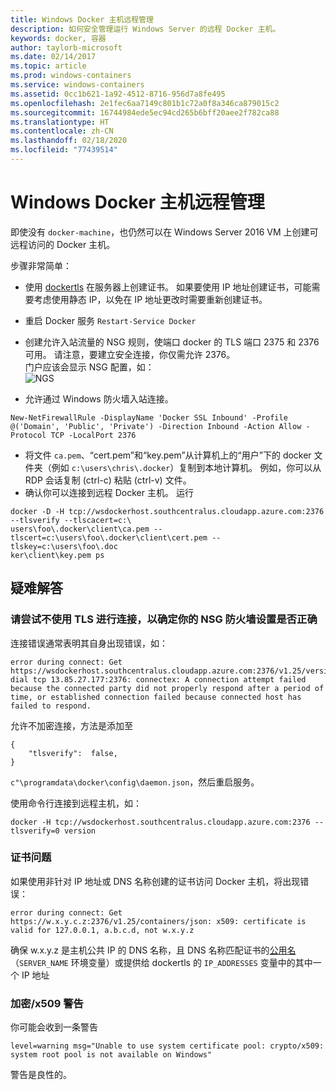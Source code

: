 ```yaml
---
title: Windows Docker 主机远程管理
description: 如何安全管理运行 Windows Server 的远程 Docker 主机。
keywords: docker, 容器
author: taylorb-microsoft
ms.date: 02/14/2017
ms.topic: article
ms.prod: windows-containers
ms.service: windows-containers
ms.assetid: 0cc1b621-1a92-4512-8716-956d7a8fe495
ms.openlocfilehash: 2e1fec6aa7149c801b1c72a0f8a346ca879015c2
ms.sourcegitcommit: 16744984ede5ec94cd265b6bff20aee2f782ca88
ms.translationtype: HT
ms.contentlocale: zh-CN
ms.lasthandoff: 02/18/2020
ms.locfileid: "77439514"
---
```

# <a name="remote-management-of-a-windows-docker-host"></a>Windows Docker 主机远程管理

即使没有 `docker-machine`，也仍然可以在 Windows Server 2016 VM 上创建可远程访问的 Docker 主机。

步骤非常简单：

* 使用 [dockertls](https://hub.docker.com/r/stefanscherer/dockertls-windows/) 在服务器上创建证书。 如果要使用 IP 地址创建证书，可能需要考虑使用静态 IP，以免在 IP 地址更改时需要重新创建证书。

* 重启 Docker 服务 `Restart-Service Docker`
* 创建允许入站流量的 NSG 规则，使端口 docker 的 TLS 端口 2375 和 2376 可用。 请注意，要建立安全连接，你仅需允许 2376。  
  门户应该会显示 NSG 配置，如：  
  ![NGS](media/nsg.png)  
  
* 允许通过 Windows 防火墙入站连接。 
```
New-NetFirewallRule -DisplayName 'Docker SSL Inbound' -Profile @('Domain', 'Public', 'Private') -Direction Inbound -Action Allow -Protocol TCP -LocalPort 2376
```
* 将文件 `ca.pem`、“cert.pem”和“key.pem”从计算机上的“用户”下的 docker 文件夹（例如 `c:\users\chris\.docker`）复制到本地计算机。 例如，你可以从 RDP 会话复制 (ctrl-c) 粘贴 (ctrl-v) 文件。 
* 确认你可以连接到远程 Docker 主机。 运行
```
docker -D -H tcp://wsdockerhost.southcentralus.cloudapp.azure.com:2376 --tlsverify --tlscacert=c:\
users\foo\.docker\client\ca.pem --tlscert=c:\users\foo\.docker\client\cert.pem --tlskey=c:\users\foo\.doc
ker\client\key.pem ps
```


## <a name="troubleshooting"></a>疑难解答
### <a name="try-connecting-without-tls-to-determine-your-nsg-firewall-settings-are-correct"></a>请尝试不使用 TLS 进行连接，以确定你的 NSG 防火墙设置是否正确
连接错误通常表明其自身出现错误，如：
```
error during connect: Get https://wsdockerhost.southcentralus.cloudapp.azure.com:2376/v1.25/version: dial tcp 13.85.27.177:2376: connectex: A connection attempt failed because the connected party did not properly respond after a period of time, or established connection failed because connected host has failed to respond.
```

允许不加密连接，方法是添加至 
```
{
    "tlsverify":  false,
}
```
`c"\programdata\docker\config\daemon.json`，然后重启服务。

使用命令行连接到远程主机，如：
```
docker -H tcp://wsdockerhost.southcentralus.cloudapp.azure.com:2376 --tlsverify=0 version
```

### <a name="cert-problems"></a>证书问题
如果使用非针对 IP 地址或 DNS 名称创建的证书访问 Docker 主机，将出现错误：
```
error during connect: Get https://w.x.y.c.z:2376/v1.25/containers/json: x509: certificate is valid for 127.0.0.1, a.b.c.d, not w.x.y.z
```
确保 w.x.y.z 是主机公共 IP 的 DNS 名称，且 DNS 名称匹配证书的[公用名](https://www.ssl.com/faqs/common-name/)（`SERVER_NAME` 环境变量）或提供给 dockertls 的 `IP_ADDRESSES` 变量中的其中一个 IP 地址

### <a name="cryptox509-warning"></a>加密/x509 警告
你可能会收到一条警告 
```
level=warning msg="Unable to use system certificate pool: crypto/x509: system root pool is not available on Windows"
```
警告是良性的。
